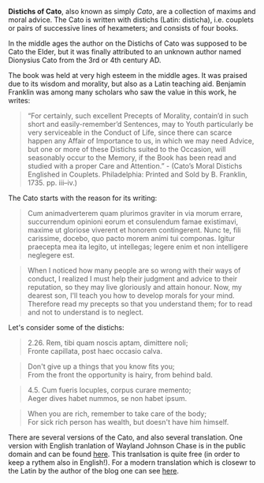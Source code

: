 **Distichs of Cato**, also known as simply *Cato*, are a collection of maxims and moral advice. The Cato is written with distichs (Latin: disticha), i.e. couplets or pairs of successive lines of hexameters; and consists of four books.

In the middle ages the author on the Distichs of Cato was supposed to be Cato the Elder, but it was finally attributed to an unknown author named Dionysius Cato from the 3rd or 4th century AD.

The book was held at very high esteem in the middle ages. It was praised due to its wisdom and morality, but also as a Latin teaching aid. Benjamin Franklin was among many scholars who saw the value in this work, he writes:

>“For certainly, such excellent Precepts of Morality, contain’d in such short and easily-remember’d Sentences, may to Youth particularly be very serviceable in the Conduct of Life, since there can scarce happen any Affair of Importance to us, in which we may need Advice, but one or more of these Distichs suited to the Occasion, will seasonably occur to the Memory, if the Book has been read and studied with a proper Care and Attention.” - (Cato’s Moral Distichs Englished in Couplets. Philadelphia: Printed and Sold by B. Franklin, 1735. pp. iii–iv.)

The Cato starts with the reason for its writing:

> Cum animadverterem quam plurimos graviter in via morum errare, succurrendum opinioni eorum et consulendum famae existimavi, maxime ut gloriose viverent et honorem contingerent. Nunc te, fili carissime, docebo, quo pacto morem animi tui componas. Igitur praecepta mea ita legito, ut intellegas; legere enim et non intelligere neglegere est.

> When I noticed how many people are so wrong with their ways of conduct, I realized I must help their judgment and advice to their reputation, so they may live gloriously and attain honour. Now, my dearest son, I'll teach you how to develop morals for your mind. Therefore read my precepts so that you understand them; for to read and not to understand is to neglect.

Let's consider some of the distichs:

> 2.26. Rem, tibi quam noscis aptam, dimittere noli;<br>
Fronte capillata, post haec occasio calva.

> Don't give up a things that you know fits you;<br>
From the front the opportunity is hairy, from behind bald.

> 4.5. Cum fueris locuples, corpus curare memento;<br>
Aeger dives habet nummos, se non habet ipsum.

> When you are rich, remember to take care of the body;<br>
For sick rich person has wealth, but doesn't have him himself.  

There are several versions of the Cato, and also several translation. One version with English tranlation of  Wayland Johnson Chase is in the public domain and can be found [here](https://archive.org/details/distichsofcatofa00chasrich/).
This tranlsation is quite free (in order to keep a rythem also in English!). For a modern translation which is closewr to the Latin by the author of the blog one can see [here](https://www.amazon.com/dp/B08NTLKRQZ). 
